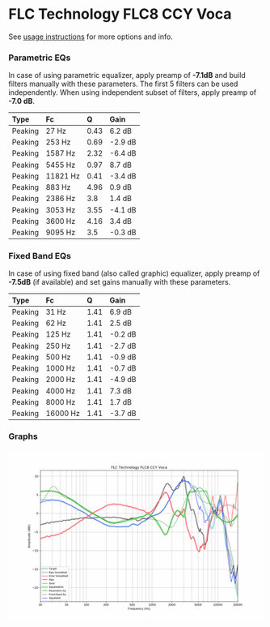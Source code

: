 # FLC Technology FLC8 CCY Voca
See [usage instructions](https://github.com/jaakkopasanen/AutoEq#usage) for more options and info.

### Parametric EQs
In case of using parametric equalizer, apply preamp of **-7.1dB** and build filters manually
with these parameters. The first 5 filters can be used independently.
When using independent subset of filters, apply preamp of **-7.0 dB**.

| Type    | Fc       |    Q | Gain    |
|:--------|:---------|:-----|:--------|
| Peaking | 27 Hz    | 0.43 | 6.2 dB  |
| Peaking | 253 Hz   | 0.69 | -2.9 dB |
| Peaking | 1587 Hz  | 2.32 | -6.4 dB |
| Peaking | 5455 Hz  | 0.97 | 8.7 dB  |
| Peaking | 11821 Hz | 0.41 | -3.4 dB |
| Peaking | 883 Hz   | 4.96 | 0.9 dB  |
| Peaking | 2386 Hz  | 3.8  | 1.4 dB  |
| Peaking | 3053 Hz  | 3.55 | -4.1 dB |
| Peaking | 3600 Hz  | 4.16 | 3.4 dB  |
| Peaking | 9095 Hz  | 3.5  | -0.3 dB |

### Fixed Band EQs
In case of using fixed band (also called graphic) equalizer, apply preamp of **-7.5dB**
(if available) and set gains manually with these parameters.

| Type    | Fc       |    Q | Gain    |
|:--------|:---------|:-----|:--------|
| Peaking | 31 Hz    | 1.41 | 6.9 dB  |
| Peaking | 62 Hz    | 1.41 | 2.5 dB  |
| Peaking | 125 Hz   | 1.41 | -0.2 dB |
| Peaking | 250 Hz   | 1.41 | -2.7 dB |
| Peaking | 500 Hz   | 1.41 | -0.9 dB |
| Peaking | 1000 Hz  | 1.41 | -0.7 dB |
| Peaking | 2000 Hz  | 1.41 | -4.9 dB |
| Peaking | 4000 Hz  | 1.41 | 7.3 dB  |
| Peaking | 8000 Hz  | 1.41 | 1.7 dB  |
| Peaking | 16000 Hz | 1.41 | -3.7 dB |

### Graphs
![](./FLC%20Technology%20FLC8%20CCY%20Voca.png)